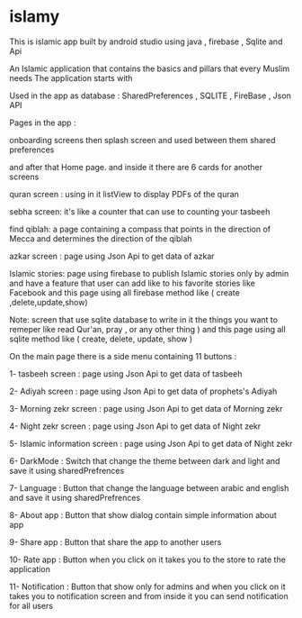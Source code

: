 # islamy

This is islamic app built by android studio using java , firebase , Sqlite and Api

An Islamic application that contains the basics and pillars that every Muslim needs The application starts with

Used in the app as database : SharedPreferences , SQLITE , FireBase , Json API

Pages in the app :

onboarding screens then splash screen and used between them shared preferences

and after that Home page. and inside it there are 6 cards for another screens

quran screen : using in it listView to display PDFs of the quran

sebha screen: it's like a counter that can use to counting your tasbeeh

find qiblah: a page containing a compass that points in the direction of Mecca and determines the direction of the qiblah

azkar screen : page using Json Api to get data of azkar

Islamic stories: page using firebase to publish Islamic stories only by admin and have a feature that user can add like to his favorite stories like Facebook and this page using all firebase method like ( create ,delete,update,show)

Note: screen that use sqlite database to write in it the things you want to remeper like read Qur'an, pray , or any other thing ) and this page using all sqlite method like ( create, delete, update, show )

On the main page there is a side menu containing 11 buttons :

1- tasbeeh screen : page using Json Api to get data of tasbeeh

2- Adiyah screen : page using Json Api to get data of prophets's Adiyah

3- Morning zekr screen : page using Json Api to get data of Morning zekr

4- Night zekr screen : page using Json Api to get data of Night zekr

5- Islamic information screen : page using Json Api to get data of Night zekr

6- DarkMode : Switch that change the theme between dark and light and save it using sharedPrefrences

7- Language : Button that change the language between arabic and english and save it using sharedPrefrences

8- About app : Button that show dialog contain simple information about app

9- Share app : Button that share the app to another users

10- Rate app : Button when you click on it takes you to the store to rate the application

11- Notification : Button that show only for admins and when you click on it takes you to notification screen and from inside it you can send notification for all users
